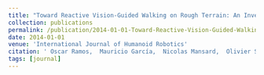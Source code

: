 ```yaml
---
title: "Toward Reactive Vision-Guided Walking on Rough Terrain: An Inverse-Dynamics Based Approach"
collection: publications
permalink: /publication/2014-01-01-Toward-Reactive-Vision-Guided-Walking-on-Rough-Terrain-An-Inverse-Dynamics-Based-Approach
date: 2014-01-01
venue: 'International Journal of Humanoid Robotics'
citation: ' Oscar Ramos,  Mauricio García,  Nicolas Mansard,  Olivier Stasse,  Jean-Bernard Hayet,  Philippe Souères, &quot;Toward Reactive Vision-Guided Walking on Rough Terrain: An Inverse-Dynamics Based Approach.&quot; International Journal of Humanoid Robotics, 2014.'
tags: [journal]
---
```

